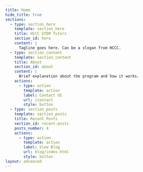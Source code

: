 ```yaml
---
title: Home
hide_title: true
sections:
  - type: section_hero
    template: section_hero
    title: HCCC STEM Tutors
    section_id: hero
    content: |
      Tagline goes here. Can be a slogan from HCCC.
  - type: section_content
    template: section_content
    title: About
    section_id: about
    content: |
      Brief explanation about the program and how it works.
    actions:
      - type: action
        template: action
        label: Contact US
        url: /contact
        style: button
  - type: section_posts
    template: section_posts
    title: Recent Posts
    section_id: recent-posts
    posts_number: 4
    actions:
      - type: action
        template: action
        label: View Blog
        url: blog/index.html
        style: button
layout: advanced
---
```


